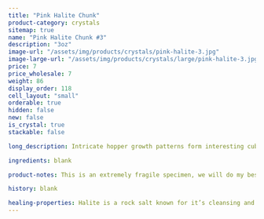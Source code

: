 ```yaml
---
title: "Pink Halite Chunk"
product-category: crystals
sitemap: true
name: "Pink Halite Chunk #3"
description: "3oz"
image-url: "/assets/img/products/crystals/pink-halite-3.jpg"
image-large-url: "/assets/img/products/crystals/large/pink-halite-3.jpg"
price: 7
price_wholesale: 7
weight: 86
display_order: 118
cell_layout: "small"
orderable: true
hidden: false
new: false
is_crystal: true
stackable: false

long_description: Intricate hopper growth patterns form interesting cube crystals with amazing growth lines. Gentle light pink base which fade in white, icy cube-shaped crystals. Pink Halite this size is amazing in the bath - one stone will give you multiple uses. Simply place it in your next ritual bath to help cleanse the aura and disperse negativity.

ingredients: blank

product-notes: This is an extremely fragile specimen, we will do my best to package it as safely as possible but please be aware some little pieces may break off in transit.

history: blank

healing-properties: Halite is a rock salt known for it’s cleansing and purifying properties, it aids in clarifying energy blocks and balancing energy fields. This makes it perfect for cleansing your other crystals! Similar to Selenite, you can rest your other crystals on it to remove unwanted/negative energies. In meditation, Pink Halite connects to the heart and solar plexus chakras allowing a self-loving awareness which aids in the release of emotional issues and attachments.
---
```

